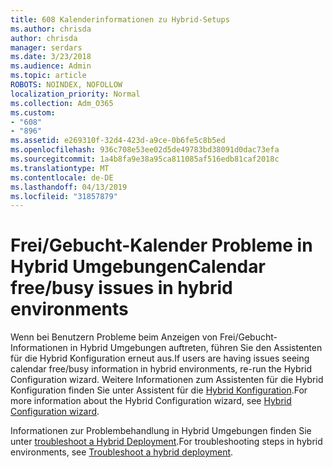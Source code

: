 ```yaml
---
title: 608 Kalenderinformationen zu Hybrid-Setups
ms.author: chrisda
author: chrisda
manager: serdars
ms.date: 3/23/2018
ms.audience: Admin
ms.topic: article
ROBOTS: NOINDEX, NOFOLLOW
localization_priority: Normal
ms.collection: Adm_O365
ms.custom:
- "608"
- "896"
ms.assetid: e269310f-32d4-423d-a9ce-0b6fe5c8b5ed
ms.openlocfilehash: 936c708e53ee02d5de49783bd38091d0dac73efa
ms.sourcegitcommit: 1a4b8fa9e38a95ca811085af516edb81caf2018c
ms.translationtype: MT
ms.contentlocale: de-DE
ms.lasthandoff: 04/13/2019
ms.locfileid: "31857879"
---
```

# <a name="calendar-freebusy-issues-in-hybrid-environments"></a><span data-ttu-id="2092c-102">Frei/Gebucht-Kalender Probleme in Hybrid Umgebungen</span><span class="sxs-lookup"><span data-stu-id="2092c-102">Calendar free/busy issues in hybrid environments</span></span>

<span data-ttu-id="2092c-103">Wenn bei Benutzern Probleme beim Anzeigen von Frei/Gebucht-Informationen in Hybrid Umgebungen auftreten, führen Sie den Assistenten für die Hybrid Konfiguration erneut aus.</span><span class="sxs-lookup"><span data-stu-id="2092c-103">If users are having issues seeing calendar free/busy information in hybrid environments, re-run the Hybrid Configuration wizard.</span></span> <span data-ttu-id="2092c-104">Weitere Informationen zum Assistenten für die Hybrid Konfiguration finden Sie unter Assistent für die [Hybrid Konfiguration](https://go.microsoft.com/fwlink/p/?linkid=528149).</span><span class="sxs-lookup"><span data-stu-id="2092c-104">For more information about the Hybrid Configuration wizard, see [Hybrid Configuration wizard](https://go.microsoft.com/fwlink/p/?linkid=528149).</span></span>

<span data-ttu-id="2092c-105">Informationen zur Problembehandlung in Hybrid Umgebungen finden Sie unter [troubleshoot a Hybrid Deployment](https://technet.microsoft.com/library/jj659053.aspx).</span><span class="sxs-lookup"><span data-stu-id="2092c-105">For troubleshooting steps in hybrid environments, see [Troubleshoot a hybrid deployment](https://technet.microsoft.com/library/jj659053.aspx).</span></span>
